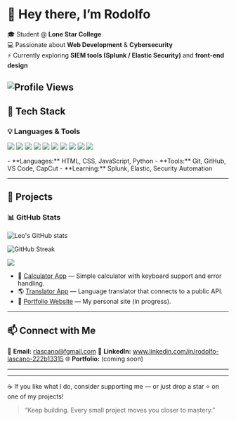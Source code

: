 # 👋 Hey there, I’m Rodolfo 

🎓 Student @ **Lone Star College**  
💻 Passionate about **Web Development** & **Cybersecurity**  
⚡ Currently exploring **SIEM tools (Splunk / Elastic Security)** and **front-end design**

![Profile Views](https://komarev.com/ghpvc/?username=rodolflascano-crypto&style=flat-square&color=blue)
---

## 🧰 Tech Stack
### 💡 Languages & Tools
<p align="left">
  <img src="https://img.shields.io/badge/HTML5-E34F26?style=for-the-badge&logo=html5&logoColor=white"/>
  <img src="https://img.shields.io/badge/CSS3-1572B6?style=for-the-badge&logo=css3&logoColor=white"/>
  <img src="https://img.shields.io/badge/JavaScript-F7DF1E?style=for-the-badge&logo=javascript&logoColor=black"/>
  <img src="https://img.shields.io/badge/Python-3776AB?style=for-the-badge&logo=python&logoColor=white"/>
  <img src="https://img.shields.io/badge/Git-F05032?style=for-the-badge&logo=git&logoColor=white"/>
  <img src="https://img.shields.io/badge/GitHub-181717?style=for-the-badge&logo=github&logoColor=white"/>
  <img src="https://img.shields.io/badge/VS%20Code-0078D4?style=for-the-badge&logo=visualstudiocode&logoColor=white"/>
  <img src="https://img.shields.io/badge/CapCut-000000?style=for-the-badge&logo=capcut&logoColor=white"/>
  <img src="https://img.shields.io/badge/Splunk-000000?style=for-the-badge&logo=splunk&logoColor=white"/>
  <img src="https://img.shields.io/badge/Elastic-005571?style=for-the-badge&logo=elastic&logoColor=white"/>
</p>
- **Languages:** HTML, CSS, JavaScript, Python  
- **Tools:** Git, GitHub, VS Code, CapCut  
- **Learning:** Splunk, Elastic, Security Automation  

---

## 🚀 Projects

### 📊 GitHub Stats
<p align="left">
  <img src="https://github-readme-stats.vercel.app/api?username=rodolflascano-crypto&show_icons=true&theme=tokyonight" alt="Leo's GitHub stats"/>
</p>

<p align="left">
  <img src="https://github-readme-streak-stats.herokuapp.com/?user=rodolflascano-crypto&theme=tokyonight" alt="GitHub Streak"/>
</p>

<p align="left">
  <img src="https://github-readme-stats.vercel.app/api/top-langs/?username=rodolflascano-crypto&layout=compact&theme=tokyonight"/>
</p>

</p>

- 🧮 [Calculator App](#) — Simple calculator with keyboard support and error handling.  
- 🌎 [Translator App](#) — Language translator that connects to a public API.  
- 💼 [Portfolio Website](#) — My personal site (in progress).  

---

## 📫 Connect with Me
📧 **Email:** rlascano@fgmail.com
💼 **LinkedIn:** www.linkedin.com/in/rodolfo-lascano-222b13315 
🌐 **Portfolio:** (coming soon)

---
---

☕ If you like what I do, consider supporting me — or just drop a star ⭐ on one of my projects!

> “Keep building. Every small project moves you closer to mastery.”

